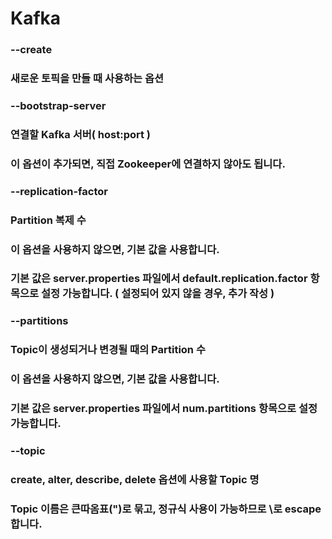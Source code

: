 # Kafka

### --create
### 새로운 토픽을 만들 때 사용하는 옵션
### --bootstrap-server
### 연결할 Kafka 서버( host:port )
### 이 옵션이 추가되면, 직접 Zookeeper에 연결하지 않아도 됩니다.
### --replication-factor
### Partition 복제 수
### 이 옵션을 사용하지 않으면, 기본 값을 사용합니다.
### 기본 값은 server.properties 파일에서 default.replication.factor 항목으로 설정 가능합니다. ( 설정되어 있지 않을 경우, 추가 작성 )
### --partitions
### Topic이 생성되거나 변경될 때의 Partition 수
### 이 옵션을 사용하지 않으면, 기본 값을 사용합니다.
### 기본 값은 server.properties 파일에서 num.partitions 항목으로 설정 가능합니다.
### --topic
### create, alter, describe, delete 옵션에 사용할 Topic 명
### Topic 이름은 큰따옴표(")로 묶고, 정규식 사용이 가능하므로 \로 escape 합니다.
